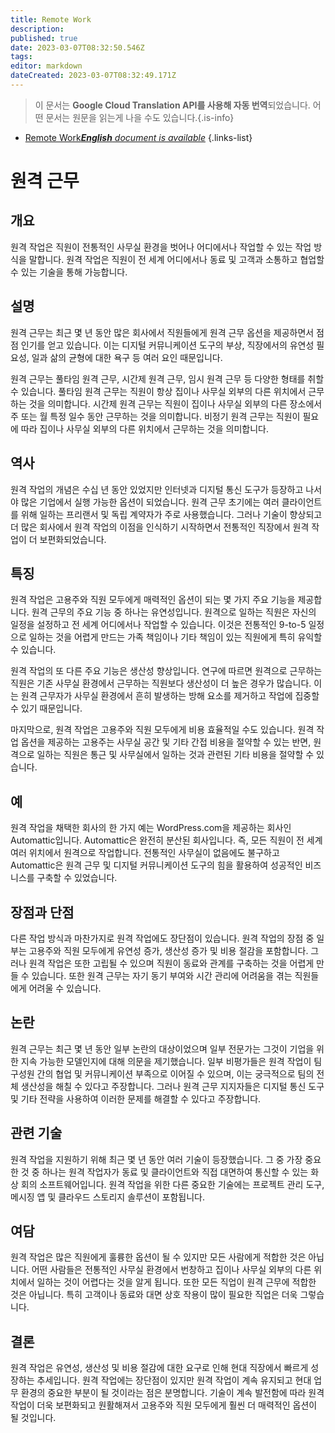 ```yaml
---
title: Remote Work
description: 
published: true
date: 2023-03-07T08:32:50.546Z
tags: 
editor: markdown
dateCreated: 2023-03-07T08:32:49.171Z
---
```


> 이 문서는 **Google Cloud Translation API를 사용해 자동 번역**되었습니다.
어떤 문서는 원문을 읽는게 나을 수도 있습니다.{.is-info}



- [Remote Work***English** document is available*](/en/Knowledge-base/Dictionary/remote-work)
{.links-list}

# 원격 근무

## 개요
원격 작업은 직원이 전통적인 사무실 환경을 벗어나 어디에서나 작업할 수 있는 작업 방식을 말합니다. 원격 작업은 직원이 전 세계 어디에서나 동료 및 고객과 소통하고 협업할 수 있는 기술을 통해 가능합니다.

## 설명
원격 근무는 최근 몇 년 동안 많은 회사에서 직원들에게 원격 근무 옵션을 제공하면서 점점 인기를 얻고 있습니다. 이는 디지털 커뮤니케이션 도구의 부상, 직장에서의 유연성 필요성, 일과 삶의 균형에 대한 욕구 등 여러 요인 때문입니다.

원격 근무는 풀타임 원격 근무, 시간제 원격 근무, 임시 원격 근무 등 다양한 형태를 취할 수 있습니다. 풀타임 원격 근무는 직원이 항상 집이나 사무실 외부의 다른 위치에서 근무하는 것을 의미합니다. 시간제 원격 근무는 직원이 집이나 사무실 외부의 다른 장소에서 주 또는 월 특정 일수 동안 근무하는 것을 의미합니다. 비정기 원격 근무는 직원이 필요에 따라 집이나 사무실 외부의 다른 위치에서 근무하는 것을 의미합니다.

## 역사
원격 작업의 개념은 수십 년 동안 있었지만 인터넷과 디지털 통신 도구가 등장하고 나서야 많은 기업에서 실행 가능한 옵션이 되었습니다. 원격 근무 초기에는 여러 클라이언트를 위해 일하는 프리랜서 및 독립 계약자가 주로 사용했습니다. 그러나 기술이 향상되고 더 많은 회사에서 원격 작업의 이점을 인식하기 시작하면서 전통적인 직장에서 원격 작업이 더 보편화되었습니다.

## 특징
원격 작업은 고용주와 직원 모두에게 매력적인 옵션이 되는 몇 가지 주요 기능을 제공합니다. 원격 근무의 주요 기능 중 하나는 유연성입니다. 원격으로 일하는 직원은 자신의 일정을 설정하고 전 세계 어디에서나 작업할 수 있습니다. 이것은 전통적인 9-to-5 일정으로 일하는 것을 어렵게 만드는 가족 책임이나 기타 책임이 있는 직원에게 특히 유익할 수 있습니다.

원격 작업의 또 다른 주요 기능은 생산성 향상입니다. 연구에 따르면 원격으로 근무하는 직원은 기존 사무실 환경에서 근무하는 직원보다 생산성이 더 높은 경우가 많습니다. 이는 원격 근무자가 사무실 환경에서 흔히 발생하는 방해 요소를 제거하고 작업에 집중할 수 있기 때문입니다.

마지막으로, 원격 작업은 고용주와 직원 모두에게 비용 효율적일 수도 있습니다. 원격 작업 옵션을 제공하는 고용주는 사무실 공간 및 기타 간접 비용을 절약할 수 있는 반면, 원격으로 일하는 직원은 통근 및 사무실에서 일하는 것과 관련된 기타 비용을 절약할 수 있습니다.

## 예
원격 작업을 채택한 회사의 한 가지 예는 WordPress.com을 제공하는 회사인 Automattic입니다. Automattic은 완전히 분산된 회사입니다. 즉, 모든 직원이 전 세계 여러 위치에서 원격으로 작업합니다. 전통적인 사무실이 없음에도 불구하고 Automattic은 원격 근무 및 디지털 커뮤니케이션 도구의 힘을 활용하여 성공적인 비즈니스를 구축할 수 있었습니다.

## 장점과 단점
다른 작업 방식과 마찬가지로 원격 작업에도 장단점이 있습니다. 원격 작업의 장점 중 일부는 고용주와 직원 모두에게 유연성 증가, 생산성 증가 및 비용 절감을 포함합니다. 그러나 원격 작업은 또한 고립될 수 있으며 직원이 동료와 관계를 구축하는 것을 어렵게 만들 수 있습니다. 또한 원격 근무는 자기 동기 부여와 시간 관리에 어려움을 겪는 직원들에게 어려울 수 있습니다.

## 논란
원격 근무는 최근 몇 년 동안 일부 논란의 대상이었으며 일부 전문가는 그것이 기업을 위한 지속 가능한 모델인지에 대해 의문을 제기했습니다. 일부 비평가들은 원격 작업이 팀 구성원 간의 협업 및 커뮤니케이션 부족으로 이어질 수 있으며, 이는 궁극적으로 팀의 전체 생산성을 해칠 수 있다고 주장합니다. 그러나 원격 근무 지지자들은 디지털 통신 도구 및 기타 전략을 사용하여 이러한 문제를 해결할 수 있다고 주장합니다.

## 관련 기술
원격 작업을 지원하기 위해 최근 몇 년 동안 여러 기술이 등장했습니다. 그 중 가장 중요한 것 중 하나는 원격 작업자가 동료 및 클라이언트와 직접 대면하여 통신할 수 있는 화상 회의 소프트웨어입니다. 원격 작업을 위한 다른 중요한 기술에는 프로젝트 관리 도구, 메시징 앱 및 클라우드 스토리지 솔루션이 포함됩니다.

## 여담
원격 작업은 많은 직원에게 훌륭한 옵션이 될 수 있지만 모든 사람에게 적합한 것은 아닙니다. 어떤 사람들은 전통적인 사무실 환경에서 번창하고 집이나 사무실 외부의 다른 위치에서 일하는 것이 어렵다는 것을 알게 됩니다. 또한 모든 직업이 원격 근무에 적합한 것은 아닙니다. 특히 고객이나 동료와 대면 상호 작용이 많이 필요한 직업은 더욱 그렇습니다.

## 결론
원격 작업은 유연성, 생산성 및 비용 절감에 대한 요구로 인해 현대 직장에서 빠르게 성장하는 추세입니다. 원격 작업에는 장단점이 있지만 원격 작업이 계속 유지되고 현대 업무 환경의 중요한 부분이 될 것이라는 점은 분명합니다. 기술이 계속 발전함에 따라 원격 작업이 더욱 보편화되고 원활해져서 고용주와 직원 모두에게 훨씬 더 매력적인 옵션이 될 것입니다.
